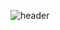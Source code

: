 ![header](https://capsule-render.vercel.app/api?type=cylinder&color=0:EEFF00,100:a82da8&height=300&section=header&text=PetSalon&fontSize=128&animation=blink)

